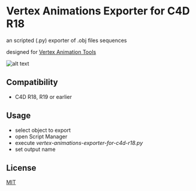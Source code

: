  
# Vertex Animations Exporter for C4D R18

 an scripted (.py) exporter of .obj files sequences 
  
 designed for  [Vertex Animation Tools](http://u3d.as/1iJP)  

 ![alt text](https://polyflow.xyz/content/vertex-animation-tools/c4d-to-vat-baner.gif)


## Compatibility
* C4D R18, R19 or earlier


## Usage


* select object to export
* open Script Manager
* execute *vertex-animations-exporter-for-c4d-r18.py*
* set output name
 
 
 
 

## License
[MIT](https://choosealicense.com/licenses/mit/)